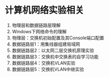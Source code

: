# 计算机网络实验相关
1. 物理层和数据链路层理解
2. Windows下网络命令的理解
3. 物理层：交换机初始配置及其Console端口配置
4. 数据链路层1：用集线器组建局域网
5. 数据链路层2：以太网二层交换机原理实验
6. 数据链路层3：交换机中交换表的自学习功能
7. 数据链路层4：交换机VLAN实验
8. 数据链路层5：交换机VLAN中继实验

